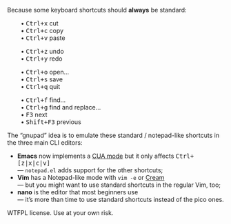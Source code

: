 Because some keyboard shortcuts should **always** be standard:

        • <kbd>Ctrl+x</kbd> cut  
        • <kbd>Ctrl+c</kbd> copy  
        • <kbd>Ctrl+v</kbd> paste  

        • <kbd>Ctrl+z</kbd> undo  
        • <kbd>Ctrl+y</kbd> redo  

        • <kbd>Ctrl+o</kbd> open…  
        • <kbd>Ctrl+s</kbd> save  
        • <kbd>Ctrl+q</kbd> quit  

        • <kbd>Ctrl+f</kbd> find…  
        • <kbd>Ctrl+g</kbd> find and replace…  
        • <kbd>F3</kbd> next  
        • <kbd>Shift+F3</kbd> previous  

The “gnupad” idea is to emulate these standard / notepad-like shortcuts in the three main CLI editors:

 * **Emacs** now implements a [CUA mode](http://www.emacswiki.org/CuaMode)
   but it only affects <kbd>Ctrl+[z|x|c|v]</kbd>  
   — ``notepad.el`` adds support for the other shortcuts;
 * **Vim** has a Notepad-like mode with ``vim -e`` or
   [Cream](http://cream.sourceforge.net/)  
   — but you might want to use standard shortcuts in the regular Vim, too;
 * **nano** is the editor that most beginners use  
   — it’s more than time to use standard shortcuts instead of the pico ones.

WTFPL license. Use at your own risk.
